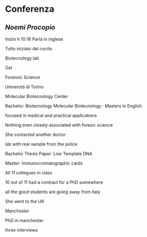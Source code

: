 # Conferenza
## _Noemi Procopio_

Inizio h 10:16
Parla in inglese

Tutto iniziato dal cocito

Biotecnology lab


Gel

Forensic Science


Univerotà di Torino

Molecular Biotecnology Center


Bachelor: Biotecnology
Molecular Biotecnology : Masters
in English



focused in medical and practical applications


Nothing even closely associated with foresic science

She contacted another doctor

lab with real sample from the police

Bachelor Thesis Paper: Low Template DNA


Master: Immunocromatographic cards


All 11 collegues in class

10 out of 11 had a contract for a PhD somewhere

all the good students are going away from italy

She went to the UK 

Manchester


PhD in manchester



three interviews


<!--stackedit_data:
eyJoaXN0b3J5IjpbMTcxNzU2NDc4Nl19
-->